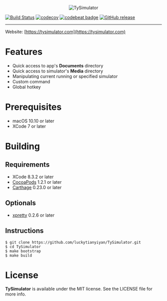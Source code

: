 <p align="center" >
  <img src="https://github.com/luckytianyiyan/TySimulator/raw/master/resources/tysimulator-logo.png" alt="TySimulator" title="TySimulator">
</p>

[![Build Status](https://travis-ci.com/luckytianyiyan/TySimulator.svg?token=KxwDz7Dpc3VEyK4zS63h&branch=master)](https://travis-ci.com/luckytianyiyan/TySimulator)
[![codecov](https://codecov.io/gh/luckytianyiyan/TySimulator/branch/master/graph/badge.svg?token=m2rZatAaPl)](https://codecov.io/gh/luckytianyiyan/TySimulator)
[![codebeat badge](https://codebeat.co/badges/eada9239-a4b7-4477-8463-59568fc0765a)](https://codebeat.co/projects/github-com-luckytianyiyan-tysimulator-master)
[![GitHub release](https://img.shields.io/github/release/luckytianyiyan/TySimulator.svg)]()

---

Website: [https://tysimulator.com](https://tysimulator.com)

Features
===
- Quick access to app's **Documents** directory
- Quick access to simulator's **Media** directory
- Manipulating current running or specified simulator
- Custom command
- Global hotkey

Prerequisites
===
- macOS 10.10 or later
- XCode 7 or later

Building
===

Requirements
---
- XCode 8.3.2 or later
- [CocoaPods](https://github.com/CocoaPods/CocoaPods) 1.2.1 or later
- [Carthage](https://github.com/Carthage/Carthage) 0.23.0 or later

Optionals
---
- [xpretty](https://github.com/supermarin/xcpretty) 0.2.6 or later

Instructions
---
```shell
$ git clone https://github.com/luckytianyiyan/TySimulator.git
$ cd TySimulator
$ make bootstrap
$ make build
```

License
===

**TySimulator** is available under the MIT license. See the LICENSE file for more info.

